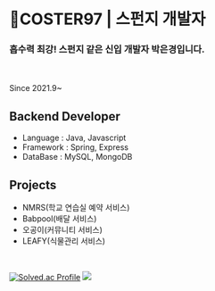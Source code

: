 # COSTER97 | 스펀지 개발자

### 흡수력 최강! 스펀지 같은 신입 개발자 박은경입니다.
<br>

<br>
Since 2021.9~

## Backend Developer

- Language : Java, Javascript
- Framework : Spring, Express
- DataBase : MySQL, MongoDB

## Projects

- NMRS(학교 연습실 예약 서비스)
- Babpool(배달 서비스)
- 오공이(커뮤니티 서비스)
- LEAFY(식물관리 서비스)

<br>

<div align="start">


[![Solved.ac Profile](http://mazassumnida.wtf/api/v2/generate_badge?boj=dmsrud1501222)](https://solved.ac/dmsrud1501222/) <img src="http://mazandi.herokuapp.com/api?handle=dmsrud1501222&theme=dark"/>

<!--
**Coster97/Coster97** is a ✨ _special_ ✨ repository because its `README.md` (this file) appears on your GitHub profile.

Here are some ideas to get you started:

- 🔭 I’m currently working on ...
- 🌱 I’m currently learning ...
- 👯 I’m looking to collaborate on ...
- 🤔 I’m looking for help with ...
- 💬 Ask me about ...
- 📫 How to reach me: ...
- 😄 Pronouns: ...
- ⚡ Fun fact: ...
-->
